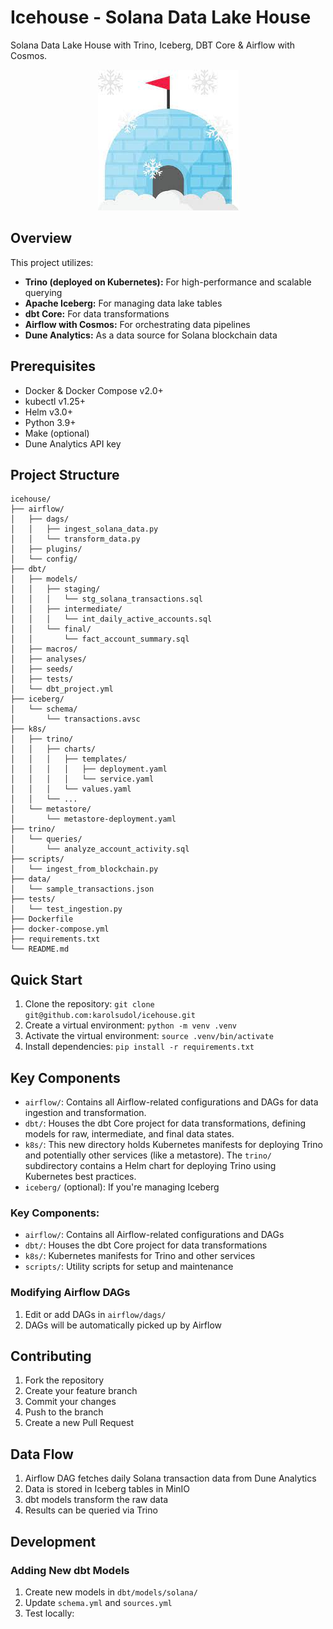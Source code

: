 
# Icehouse - Solana Data Lake House

Solana Data Lake House with Trino, Iceberg, DBT Core & Airflow with Cosmos.

<p align="center">
  <img src="/imgs/icehouse.jpeg" alt="icehouse">
</p>

## Overview
This project utilizes:

* **Trino (deployed on Kubernetes):** For high-performance and scalable querying
* **Apache Iceberg:** For managing data lake tables
* **dbt Core:** For data transformations
* **Airflow with Cosmos:** For orchestrating data pipelines
* **Dune Analytics:** As a data source for Solana blockchain data

## Prerequisites

- Docker & Docker Compose v2.0+
- kubectl v1.25+
- Helm v3.0+
- Python 3.9+
- Make (optional)
- Dune Analytics API key

## Project Structure

```
icehouse/
├── airflow/
│   ├── dags/
│   │   ├── ingest_solana_data.py
│   │   └── transform_data.py
│   ├── plugins/
│   └── config/
├── dbt/
│   ├── models/
│   │   ├── staging/
│   │   │   └── stg_solana_transactions.sql
│   │   ├── intermediate/
│   │   │   └── int_daily_active_accounts.sql
│   │   └── final/
│   │       └── fact_account_summary.sql
│   ├── macros/
│   ├── analyses/
│   ├── seeds/
│   ├── tests/
│   └── dbt_project.yml
├── iceberg/
│   └── schema/
│       └── transactions.avsc
├── k8s/
│   ├── trino/
│   │   ├── charts/
│   │   │   ├── templates/
│   │   │   │   ├── deployment.yaml
│   │   │   │   └── service.yaml
│   │   │   └── values.yaml
│   │   └── ...
│   └── metastore/
│       └── metastore-deployment.yaml
├── trino/
│   └── queries/
│       └── analyze_account_activity.sql
├── scripts/
│   └── ingest_from_blockchain.py
├── data/
│   └── sample_transactions.json
├── tests/
│   └── test_ingestion.py
├── Dockerfile
├── docker-compose.yml
├── requirements.txt
└── README.md
```

## Quick Start

1. Clone the repository: `git clone git@github.com:karolsudol/icehouse.git`
2. Create a virtual environment: `python -m venv .venv`
3. Activate the virtual environment: `source .venv/bin/activate`
4. Install dependencies: `pip install -r requirements.txt`

## Key Components

* `airflow/`: Contains all Airflow-related configurations and DAGs for data ingestion and transformation.
* `dbt/`: Houses the dbt Core project for data transformations, defining models for raw, intermediate, and final data states.
* `k8s/`: This new directory holds Kubernetes manifests for deploying Trino and potentially other services (like a metastore). The `trino/` subdirectory contains a Helm chart for deploying Trino using Kubernetes best practices.
* `iceberg/` (optional): If you're managing Iceberg

### Key Components:
- `airflow/`: Contains all Airflow-related configurations and DAGs
- `dbt/`: Houses the dbt Core project for data transformations
- `k8s/`: Kubernetes manifests for Trino and other services
- `scripts/`: Utility scripts for setup and maintenance

### Modifying Airflow DAGs
1. Edit or add DAGs in `airflow/dags/`
2. DAGs will be automatically picked up by Airflow

## Contributing
1. Fork the repository
2. Create your feature branch
3. Commit your changes
4. Push to the branch
5. Create a new Pull Request

## Data Flow
1. Airflow DAG fetches daily Solana transaction data from Dune Analytics
2. Data is stored in Iceberg tables in MinIO
3. dbt models transform the raw data
4. Results can be queried via Trino

## Development

### Adding New dbt Models
1. Create new models in `dbt/models/solana/`
2. Update `schema.yml` and `sources.yml`
3. Test locally:
